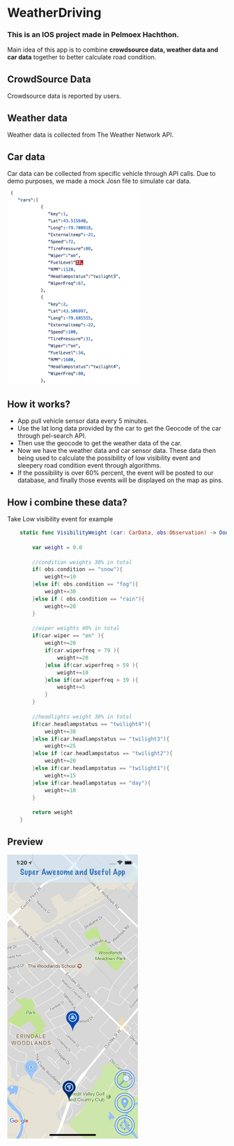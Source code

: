 # WeatherDriving
### This is an IOS project made in Pelmoex Hachthon.
Main idea of this app is to combine **crowdsource data, weather data and car data** together to better calculate road condition.

## CrowdSource Data
Crowdsource data is reported by users.

## Weather data
Weather data is collected from The Weather Network API.

## Car data
Car data can be collected from specific vehicle through API calls.
Due to demo purposes, we made a mock Josn file to simulate car data.

<img src="https://github.com/zuoweifu/WeatherDriving/blob/master/imgs/Screen%20Shot%202018-03-04%20at%201.38.14%20AM.png" width="300" />

## How it works?
* App pull vehicle sensor data every 5 minutes.
* Use the lat long data provided by the car to get the Geocode of the car through pel-search API. 
* Then use the geocode to get the weather data of the car. 
* Now we have the weather data and car sensor data. These data then being used to calculate the possibility of low visibility event and sleepery road condition event through algorithms. 
* If the possibility is over 60% percent, the event will be posted to our database, and finally those events will be displayed on the map as pins.

## How i combine these data?
Take Low visibility event for example
```Swift
    static func VisibilityWeight (car: CarData, obs:Observation) -> Double {
        
        var weight = 0.0
        
        //condition weights 30% in total
        if( obs.condition == "snow"){
            weight+=10
        }else if( obs.condition == "fog"){
            weight+=30
        }else if ( obs.condition == "rain"){
            weight+=20
        }
        
        //wiper weights 40% in total
        if(car.wiper == "on" ){
            weight+=20
            if(car.wiperfreq > 79 ){
                weight+=20
            }else if(car.wiperfreq > 59 ){
                weight+=10
            }else if(car.wiperfreq > 39 ){
                weight+=5
            }
        }
        
        //headlights weight 30% in total
        if(car.headlampstatus == "twilight4"){
            weight+=30
        }else if(car.headlampstatus == "twilight3"){
            weight+=25
        }else if (car.headlampstatus == "twilight2"){
            weight+=20
        }else if(car.headlampstatus == "twilight1"){
            weight+=15
        }else if(car.headlampstatus == "day"){
            weight+=10
        }
    
        return weight
    }
```

## Preview

<img src="https://github.com/zuoweifu/WeatherDriving/blob/master/imgs/Simulator%20Screen%20Shot%20-%20iPhone%20X%20-%202018-03-04%20at%2001.20.49.png" width="300" />
